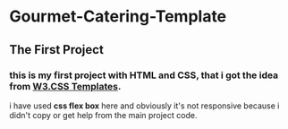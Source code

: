# Gourmet-Catering-Template
## The First Project

### this is my first project with HTML and CSS, that i got the idea from [W3.CSS Templates](https://www.w3schools.com/w3css/w3css_templates.asp).
i have used **css flex box** here and obviously it's not responsive because i didn't copy or get help from the main project code.
